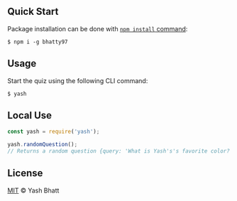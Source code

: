 ## Quick Start
Package installation can be done with [`npm install` command](https://docs.npmjs.com/getting-started/installing-npm-packages-locally):
```
$ npm i -g bhatty97
```

## Usage
Start the quiz using the following CLI command:
```
$ yash
```

## Local Use
```js
const yash = require('yash');

yash.randomQuestion();
// Returns a random question {query: 'What is Yash's's favorite color?', answer: 'Red'}
```

## License
[MIT](LICENSE) © Yash Bhatt

